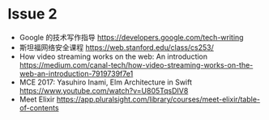 # Issue 2

* Google 的技术写作指导 https://developers.google.com/tech-writing
* 斯坦福网络安全课程 https://web.stanford.edu/class/cs253/
* How video streaming works on the web: An introduction https://medium.com/canal-tech/how-video-streaming-works-on-the-web-an-introduction-7919739f7e1
* MCE 2017: Yasuhiro Inami, Elm Architecture in Swift https://www.youtube.com/watch?v=U805TqsDIV8
* Meet Elixir https://app.pluralsight.com/library/courses/meet-elixir/table-of-contents

